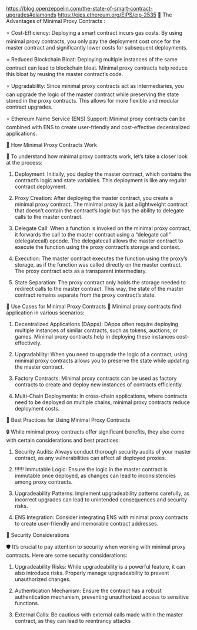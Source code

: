 https://blog.openzeppelin.com/the-state-of-smart-contract-upgrades#diamonds
https://eips.ethereum.org/EIPS/eip-2535
💚 The Advantages of Minimal Proxy Contracts : 
 
 ⭐ Cost-Efficiency: Deploying a smart contract incurs gas costs. By using minimal proxy contracts, you only pay the deployment cost once for the master contract and significantly lower costs for subsequent deployments.

 ⭐ Reduced Blockchain Bloat: Deploying multiple instances of the same contract can lead to blockchain bloat. Minimal proxy contracts help reduce this bloat by reusing the master contract’s code.

 ⭐ Upgradability: Since minimal proxy contracts act as intermediaries, you can upgrade the logic of the master contract while preserving the state stored in the proxy contracts. This allows for more flexible and modular 
 contract upgrades.

 ⭐ Ethereum Name Service (ENS) Support: Minimal proxy contracts can be combined with ENS to create user-friendly and cost-effective decentralized applications.


💙 How Minimal Proxy Contracts Work

   
🔧 To understand how minimal proxy contracts work, let’s take a closer look at the process:

1. Deployment: Initially, you deploy the master contract, which contains the contract’s logic and state variables. This deployment is like any regular contract deployment.

2. Proxy Creation: After deploying the master contract, you create a minimal proxy contract. The minimal proxy is just a lightweight contract that doesn’t contain the contract’s logic but has the ability to delegate calls to the master contract.

3. Delegate Call: When a function is invoked on the minimal proxy contract, it forwards the call to the master contract using a “delegate call” (delegatecall) opcode. The delegatecall allows the master contract to execute the function using the proxy contract’s storage and context.

4. Execution: The master contract executes the function using the proxy’s storage, as if the function was called directly on the master contract. The proxy contract acts as a transparent intermediary.

5. State Separation: The proxy contract only holds the storage needed to redirect calls to the master contract. This way, the state of the master contract remains separate from the proxy contract’s state.
 
💛 Use Cases for Minimal Proxy Contracts
🧩 Minimal proxy contracts find application in various scenarios:

1. Decentralized Applications (DApps): DApps often require deploying multiple instances of similar contracts, such as tokens, auctions, or games. Minimal proxy contracts help in deploying these instances cost-effectively.

2. Upgradability: When you need to upgrade the logic of a contract, using minimal proxy contracts allows you to preserve the state while updating the master contract.

3. Factory Contracts: Minimal proxy contracts can be used as factory contracts to create and deploy new instances of contracts efficiently.

4. Multi-Chain Deployments: In cross-chain applications, where contracts need to be deployed on multiple chains, minimal proxy contracts reduce deployment costs.

🧡 Best Practices for Using Minimal Proxy Contracts

🔒 While minimal proxy contracts offer significant benefits, they also come with certain considerations and best practices:

1. Security Audits: Always conduct thorough security audits of your master contract, as any vulnerabilities can affect all deployed proxies.

2. ‼‼‼ Immutable Logic: Ensure the logic in the master contract is immutable once deployed, as changes can lead to inconsistencies among proxy contracts.

3. Upgradeability Patterns: Implement upgradeability patterns carefully, as incorrect upgrades can lead to unintended consequences and security risks.

4. ENS Integration: Consider integrating ENS with minimal proxy contracts to create user-friendly and memorable contract addresses.

🤍 Security Considerations

🛡️ It’s crucial to pay attention to security when working with minimal proxy contracts. Here are some security considerations:

1. Upgradeability Risks: While upgradeability is a powerful feature, it can also introduce risks. Properly manage upgradeability to prevent unauthorized changes.

2. Authentication Mechanism: Ensure the contract has a robust authentication mechanism, preventing unauthorized access to sensitive functions.

3. External Calls: Be cautious with external calls made within the master contract, as they can lead to reentrancy attacks
